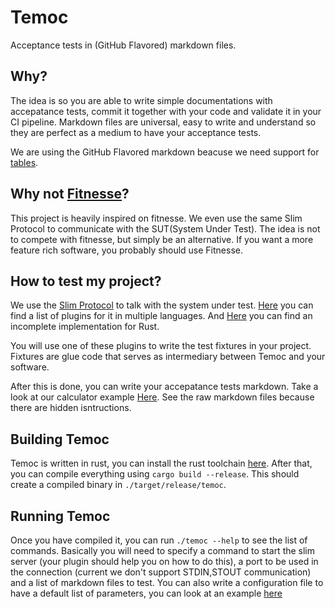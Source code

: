 
# Temoc

Acceptance tests in (GitHub Flavored) markdown files. 

## Why?

The idea is so you are able to write simple documentations with accepatance tests, commit it together with your code and validate it in your CI pipeline. Markdown files are universal, easy to write and understand so they are perfect as a medium to have your acceptance tests.

We are using the GitHub Flavored markdown beacuse we need support for [tables](https://github.github.com/gfm/#tables-extension-).

## Why not [Fitnesse](https://fitnesse.org/)?

This project is heavily inspired on fitnesse. We even use the same Slim Protocol to communicate with the SUT(System Under Test). The idea is not to compete with fitnesse, but simply be an alternative. If you want a more feature rich software, you probably should use Fitnesse.

## How to test my project?

We use the [Slim Protocol](https://fitnesse.org/FitNesse/UserGuide/WritingAcceptanceTests/SliM/SlimProtocol.html) to talk with the system under test. [Here](https://fitnesse.org/PlugIns.html) you can find a list of plugins for it in multiple languages. And [Here](https://github.com/killertux/temoc/tree/master/rust_slim) you can find an incomplete implementation for Rust.

You will use one of these plugins to write the test fixtures in your project. Fixtures are glue code that serves as intermediary between Temoc and your software.

After this is done, you can write your accepatance tests markdown. Take a look at our calculator example [Here](https://github.com/killertux/temoc/tree/master/temoc/examples). See the raw markdown files because there are hidden isntructions.

## Building Temoc

Temoc is written in rust, you can install the rust toolchain [here](https://rustup.rs/). After that, you can compile everything using `cargo build --release`. This should create a compiled binary in `./target/release/temoc`.

## Running Temoc

Once you have compiled it, you can run `./temoc --help` to see the list of commands. Basically you will need to specify a command to start the slim server (your plugin should help you on how to do this), a port to be used in the connection (current we don't support STDIN,STOUT communication) and a list of markdown files to test. You can also write a configuration file to have a default list of parameters, you can look at an example [here](https://github.com/killertux/temoc/tree/master/Config.toml.example)